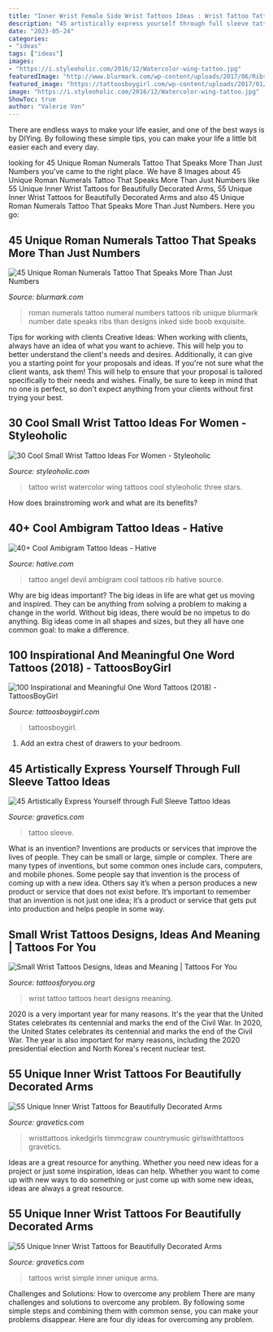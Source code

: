 ```yaml
---
title: "Inner Wrist Female Side Wrist Tattoos Ideas : Wrist Tattoo Tattoos Heart Designs Meaning"
description: "45 artistically express yourself through full sleeve tattoo ideas"
date: "2023-05-24"
categories:
- "ideas"
tags: ["ideas"]
images:
- "https://i.styleoholic.com/2016/12/Watercolor-wing-tattoo.jpg"
featuredImage: "http://www.blurmark.com/wp-content/uploads/2017/06/Ribs-Inked-With-Small-Roman-Numerals.jpg"
featured_image: "https://tattoosboygirl.com/wp-content/uploads/2017/01/One-Word-Tattoos.jpg"
image: "https://i.styleoholic.com/2016/12/Watercolor-wing-tattoo.jpg"
ShowToc: true
author: "Valerie Von"
---
```



There are endless ways to make your life easier, and one of the best ways is by DIYing. By following these simple tips, you can make your life a little bit easier each and every day.

	

		
looking for 45 Unique Roman Numerals Tattoo That Speaks More Than Just Numbers you've came to the right place. We have 8 Images about 45 Unique Roman Numerals Tattoo That Speaks More Than Just Numbers like 55 Unique Inner Wrist Tattoos for Beautifully Decorated Arms, 55 Unique Inner Wrist Tattoos for Beautifully Decorated Arms and also 45 Unique Roman Numerals Tattoo That Speaks More Than Just Numbers. Here you go:
		
    
## 45 Unique Roman Numerals Tattoo That Speaks More Than Just Numbers

<img loading=lazy src="http://www.blurmark.com/wp-content/uploads/2017/06/Ribs-Inked-With-Small-Roman-Numerals.jpg" onerror="this.onerror=null;this.src='https://tse3.mm.bing.net/th?id=OIP.0ocL1Of8yIZgfindFZuMYQHaNV&amp;pid=15.1';" alt="45 Unique Roman Numerals Tattoo That Speaks More Than Just Numbers">

_Source: blurmark.com_

>roman numerals tattoo numeral numbers tattoos rib unique blurmark number date speaks ribs than designs inked side boob exquisite. 

	

Tips for working with clients
Creative Ideas: When working with clients, always have an idea of what you want to achieve. This will help you to better understand the client's needs and desires. Additionally, it can give you a starting point for your proposals and ideas. If you're not sure what the client wants, ask them! This will help to ensure that your proposal is tailored specifically to their needs and wishes. Finally, be sure to keep in mind that no one is perfect, so don't expect anything from your clients without first trying your best.

    
## 30 Cool Small Wrist Tattoo Ideas For Women - Styleoholic

<img loading=lazy src="https://i.styleoholic.com/2016/12/Watercolor-wing-tattoo.jpg" onerror="this.onerror=null;this.src='https://tse4.mm.bing.net/th?id=OIP.0YzRohIdBlKV5m-V5hpIjQHaEp&amp;pid=15.1';" alt="30 Cool Small Wrist Tattoo Ideas For Women - Styleoholic">

_Source: styleoholic.com_

>tattoo wrist watercolor wing tattoos cool styleoholic three stars. 

	

How does brainstroming work and what are its benefits?
 

    
## 40+ Cool Ambigram Tattoo Ideas - Hative

<img loading=lazy src="https://hative.com/wp-content/uploads/2014/03/ambigram-tattoos/devil-angel-on-rib-3.jpg" onerror="this.onerror=null;this.src='https://tse3.mm.bing.net/th?id=OIP.OV5KEKMlim2kbA0Uq2YlCwHaLD&amp;pid=15.1';" alt="40+ Cool Ambigram Tattoo Ideas - Hative">

_Source: hative.com_

>tattoo angel devil ambigram cool tattoos rib hative source. 

	

Why are big ideas important?
The big ideas in life are what get us moving and inspired. They can be anything from solving a problem to making a change in the world. Without big ideas, there would be no impetus to do anything. Big ideas come in all shapes and sizes, but they all have one common goal: to make a difference.

    
## 100 Inspirational And Meaningful One Word Tattoos (2018) - TattoosBoyGirl

<img loading=lazy src="https://tattoosboygirl.com/wp-content/uploads/2017/01/One-Word-Tattoos.jpg" onerror="this.onerror=null;this.src='https://tse3.mm.bing.net/th?id=OIP.vzXTIJ0OyUFWTkB9raanUgHaHD&amp;pid=15.1';" alt="100 Inspirational and Meaningful One Word Tattoos (2018) - TattoosBoyGirl">

_Source: tattoosboygirl.com_

>tattoosboygirl. 

	

1. Add an extra chest of drawers to your bedroom.

    
## 45 Artistically Express Yourself Through Full Sleeve Tattoo Ideas

<img loading=lazy src="https://www.gravetics.com/wp-content/uploads/2017/04/fullsleevetattoo-girlswithtattoos-tattoojunkeyz-ripjacobdiehl-louisvilletattooartist-mandalatattoo.jpg" onerror="this.onerror=null;this.src='https://tse3.mm.bing.net/th?id=OIP.H8aOB8s4SCydDrOT8dLbpwHaHa&amp;pid=15.1';" alt="45 Artistically Express Yourself through Full Sleeve Tattoo Ideas">

_Source: gravetics.com_

>tattoo sleeve. 

	

What is an invention?
Inventions are products or services that improve the lives of people. They can be small or large, simple or complex. There are many types of inventions, but some common ones include cars, computers, and mobile phones. Some people say that invention is the process of coming up with a new idea. Others say it’s when a person produces a new product or service that does not exist before. It’s important to remember that an invention is not just one idea; it’s a product or service that gets put into production and helps people in some way.

    
## Small Wrist Tattoos Designs, Ideas And Meaning | Tattoos For You

<img loading=lazy src="https://www.tattoosforyou.org/wp-content/uploads/2017/11/Small-Love-Heart-Tattoo-on-Wrist.jpg" onerror="this.onerror=null;this.src='https://tse1.mm.bing.net/th?id=OIP.vZG9rEnDebjPvjiFLUJ1ZQHaJ3&amp;pid=15.1';" alt="Small Wrist Tattoos Designs, Ideas and Meaning | Tattoos For You">

_Source: tattoosforyou.org_

>wrist tattoo tattoos heart designs meaning. 

	

2020 is a very important year for many reasons. It's the year that the United States celebrates its centennial and marks the end of the Civil War.
In 2020, the United States celebrates its centennial and marks the end of the Civil War. The year is also important for many reasons, including the 2020 presidential election and North Korea's recent nuclear test.

    
## 55 Unique Inner Wrist Tattoos For Beautifully Decorated Arms

<img loading=lazy src="https://www.gravetics.com/wp-content/uploads/2017/03/inkedgirls-quotes-humble-timmcgraw-countrymusic-wristtattoos-girlswithtattoos-768x768.jpg" onerror="this.onerror=null;this.src='https://tse2.mm.bing.net/th?id=OIP.Fk9gQUw3bYEbPU2GllQ_nQHaHa&amp;pid=15.1';" alt="55 Unique Inner Wrist Tattoos for Beautifully Decorated Arms">

_Source: gravetics.com_

>wristtattoos inkedgirls timmcgraw countrymusic girlswithtattoos gravetics. 

	

Ideas are a great resource for anything. Whether you need new ideas for a project or just some inspiration, ideas can help. Whether you want to come up with new ways to do something or just come up with some new ideas, ideas are always a great resource.

    
## 55 Unique Inner Wrist Tattoos For Beautifully Decorated Arms

<img loading=lazy src="https://www.gravetics.com/wp-content/uploads/2017/03/Simple-tattoos-are-still-fun-to-do.-No-one-is-never-too-good-to-do-small-or-simple..jpg" onerror="this.onerror=null;this.src='https://tse2.mm.bing.net/th?id=OIP.uW0u8wEQy76OeFCcUJEQhAHaHa&amp;pid=15.1';" alt="55 Unique Inner Wrist Tattoos for Beautifully Decorated Arms">

_Source: gravetics.com_

>tattoos wrist simple inner unique arms. 

	

Challenges and Solutions: How to overcome any problem
There are many challenges and solutions to overcome any problem. By following some simple steps and combining them with common sense, you can make your problems disappear. Here are four diy ideas for overcoming any problem.


